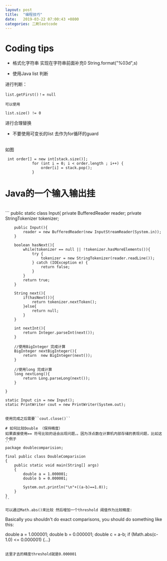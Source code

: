 ```yaml
---
layout: post
title:  "编程技巧"
date:   2019-03-22 07:00:43 +0800
categories: 二刷leetcode
---
```


# Coding tips 


- 格式化字符串 实现在字符串前面补充0
String.format("%03d",s)

- 使用Java list 判断

进行判断：
<br>
```
list.getFirst()！= null

可以使用

list.size() != 0
```

进行合理替换

- 不要使用可变长的list 去作为for循环的guard 
<br>
如图

````
 int order[] = new int[stack.size()];
            for (int i = 0; i < order.length ; i++) {
                order[i] = stack.pop();
            }

````


# Java的一个输入输出挂
<br>
```
 public static class Input{
        private BufferedReader reader;
        private StringTokenizer tokenizer;

        public Input(){
            reader = new BufferedReader(new InputStreamReader(System.in));
        }

        boolean hasNext(){
            while(tokenizer == null || !tokenizer.hasMoreElements()){
                try {
                    tokenizer = new StringTokenizer(reader.readLine());
                } catch (IOException e) {
                    return false;
                }
            }
            return true;
        }

        String next(){
            if(hasNext()){
                return tokenizer.nextToken();
            }else{
                return null;
            }
        }

        int nextInt(){
            return Integer.parseInt(next());
        }

        //使用BigInteger 完成计算
        BigInteger nextBigInteger(){
            return  new BigInteger(next());
        }

        //使用long 完成计算
        long nextLong(){
            return Long.parseLong(next());
        }

    }

    static Input cin = new Input();
    static PrintWriter cout = new PrintWriter(System.out);
```

使用完成之后需要``cout.close()``

# 如何比较Double （保持精度）
如果直接使用== 符号比较的话会出现问题，。因为浮点数在计算机内部存储的表现问题，比如这个例子
``
package doublecomparision;

final public class DoubleComparision 
{
    public static void main(String[] args) 
    {
        double a = 1.000001;
        double b = 0.000001;

        System.out.println("\n"+((a-b)==1.0));
    }
}
``

可以通过Math.abs()来比较 然后增加一个threshold 阈值作为比较精度:

```

Basically you shouldn't do exact comparisons, you should do something like this:

double a = 1.000001;
double b = 0.000001;
double c = a-b;
if (Math.abs(c-1.0) <= 0.000001) {...}
```

这里才去的精度threshold就是0.000001
